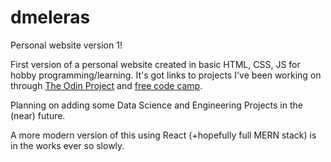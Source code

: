 # dmeleras
Personal website version 1!

First version of a personal website created in basic HTML, CSS, JS for hobby programming/learning. It's got links to projects I've been working on through [The Odin Project](https://www.theodinproject.com/) and [free code camp](https://www.freecodecamp.org/learn/).

Planning on adding some Data Science and Engineering Projects in the (near) future.

A more modern version of this using React (+hopefully full MERN stack) is in the works ever so slowly.